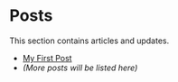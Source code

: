 # Posts

This section contains articles and updates.

*   [My First Post](first-post.md)
*   *(More posts will be listed here)*